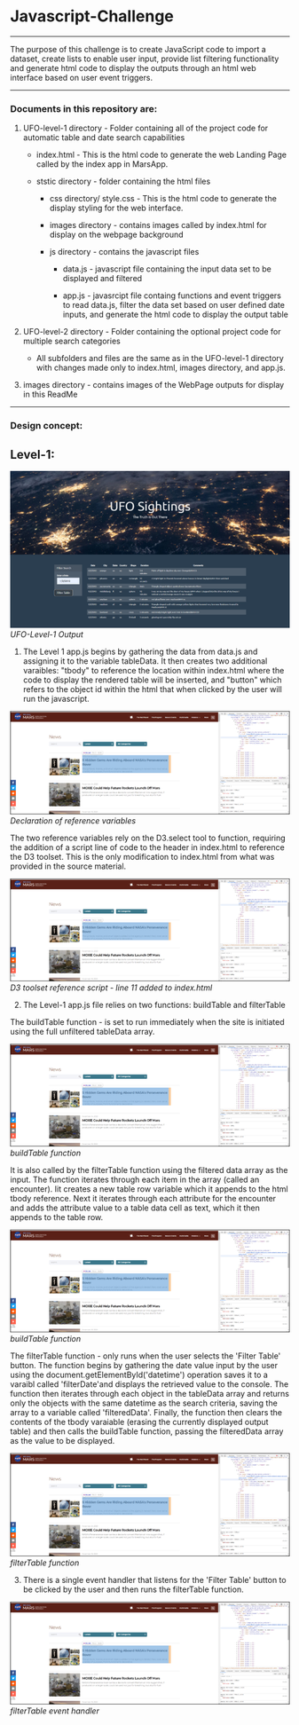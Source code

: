 # Javascript-Challenge

***

The purpose of this challenge is to create JavaScript code to import a dataset, create lists to enable user input, provide list filtering functionality and generate html code to display the outputs through an html web interface based on user event triggers.  

***

### Documents in this repository are:

1. UFO-level-1 directory - Folder containing all of the project code for automatic table and date search capabilities

	* index.html - This is the html code to generate the web Landing Page called by the index app in MarsApp.

	* ststic directory - folder containing the html files

		* css directory/ style.css - This is the html code to generate the display styling for the web interface.

		* images directory - contains images called by index.html for display on the webpage background

		* js directory - contains the javascript files 

			* data.js - javascript file containing the input data set to be displayed and filtered

			* app.js - javasrcipt file containg functions and event triggers to read data.js, filter the data set based on user defined date inputs, and generate the html code to display the output table 

2. UFO-level-2 directory - Folder containing the optional project code for multiple search categories

	* All subfolders and files are the same as in the UFO-level-1 directory with changes made only to index.html, images directory, and app.js.

3. images directory - contains images of the WebPage outputs for display in this ReadMe

***

### Design concept:


## Level-1:

<p>
    <img src="https://github.com/robertjbowen/Javascript-Challenge/blob/main/images/Level1.png"/>
    <br>
    <em>UFO-Level-1 Output</em>
</p>

1) The Level 1 app.js begins by gathering the data from data.js and assigning it to the variable tableData. It then creates two additional varaibles: "tbody" to reference the location within index.html where the code to display the rendered table will be inserted, and "button" which refers to the object id within the html that when clicked by the user will run the javascript. 

<p>
    <img src="https://github.com/robertjbowen/web-scraping-challenge/blob/main/images/scrapeNews.png"/>
    <br>
    <em>Declaration of reference variables</em>
</p>

The two reference variables rely on the D3.select tool to function, requiring the addition of a script line of code to the header in index.html to reference the D3 toolset. This is the only modification to index.html from what was provided in the source material.

<p>
    <img src="https://github.com/robertjbowen/web-scraping-challenge/blob/main/images/scrapeNews.png"/>
    <br>
    <em>D3 toolset reference script - line 11 added to index.html</em>
</p>

2) The Level-1 app.js file relies on two functions: buildTable and filterTable 

The buildTable function  - is set to run immediately when the site is initiated using the full unfiltered tableData array. 
<p>
    <img src="https://github.com/robertjbowen/web-scraping-challenge/blob/main/images/scrapeNews.png"/>
    <br>
    <em>buildTable function</em>
</p>

It is also called by the filterTable function using the filtered data array as the input. The function iterates through each item in the array (called an encounter). Iit creates a new table row variable which it appends to the html tbody reference. Next it iterates through each attribute for the encounter and adds the attribute value to a table data cell as text, which it then appends to the table row.

<p>
    <img src="https://github.com/robertjbowen/web-scraping-challenge/blob/main/images/scrapeNews.png"/>
    <br>
    <em>buildTable function</em>
</p>

The filterTable function - only runs when the user selects the 'Filter Table' button. The function begins by gathering the date value input by the user using the document.getElementById('datetime') operation saves it to a varaibl called 'filterDate'and displays the retrieved value to the console. The function then iterates through each object in the tableData array and returns only the objects with the same datetime as the search criteria, saving the array to a variable called 'filteredData'. Finally, the function then clears the contents of the tbody varaiable (erasing the currently displayed output table) and then calls the buildTable function, passing the filteredData array as the value to be displayed.

<p>
    <img src="https://github.com/robertjbowen/web-scraping-challenge/blob/main/images/scrapeNews.png"/>
    <br>
    <em>filterTable function</em>
</p>

3) There is a single event handler that listens for the 'Filter Table' button to be clicked by the user and then runs the filterTable function.

<p>
    <img src="https://github.com/robertjbowen/web-scraping-challenge/blob/main/images/scrapeNews.png"/>
    <br>
    <em>filterTable event handler</em>
</p>
